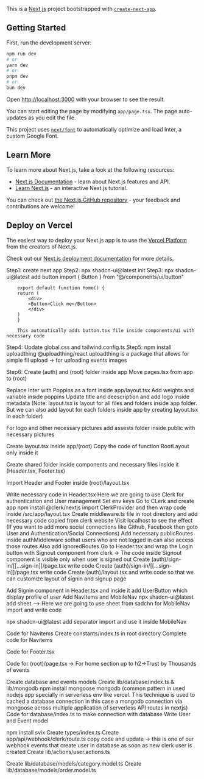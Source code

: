 This is a [Next.js](https://nextjs.org/) project bootstrapped with [`create-next-app`](https://github.com/vercel/next.js/tree/canary/packages/create-next-app).

## Getting Started

First, run the development server:

```bash
npm run dev
# or
yarn dev
# or
pnpm dev
# or
bun dev
```

Open [http://localhost:3000](http://localhost:3000) with your browser to see the result.

You can start editing the page by modifying `app/page.tsx`. The page auto-updates as you edit the file.

This project uses [`next/font`](https://nextjs.org/docs/basic-features/font-optimization) to automatically optimize and load Inter, a custom Google Font.

## Learn More

To learn more about Next.js, take a look at the following resources:

- [Next.js Documentation](https://nextjs.org/docs) - learn about Next.js features and API.
- [Learn Next.js](https://nextjs.org/learn) - an interactive Next.js tutorial.

You can check out [the Next.js GitHub repository](https://github.com/vercel/next.js/) - your feedback and contributions are welcome!

## Deploy on Vercel

The easiest way to deploy your Next.js app is to use the [Vercel Platform](https://vercel.com/new?utm_medium=default-template&filter=next.js&utm_source=create-next-app&utm_campaign=create-next-app-readme) from the creators of Next.js.

Check out our [Next.js deployment documentation](https://nextjs.org/docs/deployment) for more details.


Step1: create next app
Step2: npx shadcn-ui@latest init
Step3: npx shadcn-ui@latest add button
        import { Button } from "@/components/ui/button"

        export default function Home() {
        return (
            <div>
            <Button>Click me</Button>
            </div>
        )
        }

        This automatically adds button.tsx file inside components/ui with necessary code


Step4: Update global.css and tailwind.config.ts
Step5: npm install uploadthing @uploadthing/react
        uploadthing is a package that allows for simple fil  upload -> for uploading events images

Step6: Create (auth) and (root) folder inside app
        Move pages.tsx from app to (root)

Replace Inter with Poppins as a font inside app/layout.tsx
Add weights and variable inside poppins
Update title and deescription and add logo inside metadata 
(Note: layout.tsx is layout for all files and folders inside app folder. But we can also add layout for each folders inside app by creating layout.tsx in each folder)

For logo and other necessary pictures add assests folder inside public with necessary pictures

Create layout.tsx inside app/(root)
Copy the code of function RootLayout only inside it

Create shared folder inside components and necessary files inside it (Header.tsx, Footer.tsx)

Import Header and Footer inside (root)/layout.tsx

Write necessary code in Header.tsx
Here we are going to use Clerk for authentication and User management
Set env keys
Go to CLerk and create app
npm install @clerk/nextjs
import ClerkProvider and then wrap code inside /src/app/layout.tsx
Create middleware.ts file in root directory and add necessary code copied from clerk website
Visit localhost to see the effect (If you want to add more social connections like Github, Facebook then goto User and Authentication/Social Connections)
Add necessary publicRoutes inside authMiddleware sothat users who are not logged in can also access those routes
Also add ignoredRoutes
Go to Header.tsx and wrap the Login button with Signout component from clerk -> The code inside Signout component is visible only when user is signed out
Create (auth)/sign-in/[[...sign-in]]/page.tsx write code
Create (auth)/sign-in/[[...sign-in]]/page.tsx write code
Create (auth)/layout.tsx and write code so that we can customize layout of signin and signup page

Add Signin component in Header.tsx and inside it add UserButton which display profile of user
Add NavItems and MobileNav
npx shadcn-ui@latest add sheet --> Here we are going to use sheet from sadchn for MobileNav
import and write code

npx shadcn-ui@latest add separator
import and use it inside MobileNav

Code for Navitems
Create constants/index.ts in root directory
Complete code for Navitems

Code for Footer.tsx

Code for (root)/page.tsx -> For home section up to h2->Trust by Thousands of events

Create database and events models
Create lib/database/index.ts &  lib/mongodb
npm install mongoose mongodb
(common pattern in used nodejs app specially in serverless env like vercel. This technique is used to cached a database connection in this case a mongodb connection via mongoose across multiple application of serverless API routes in nextjs)
Code for database/index.ts to make connection with database
Write User and Event model

npm install svix
Create types/index.ts
Create app/api/webhook/clerk/route.ts copy code and update -> this is one of our webhook events that create user in database as soon as new clerk user is created
Create lib/actions/user.actions.ts

Create lib/database/models/category.model.ts
Create lib/database/models/order.model.ts













